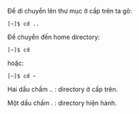 Để di chuyển lên thư mục ở cấp trên ta gõ:

```
[~]$ cd ..
```

Để chuyển đến home directory:

```
[~]$ cd
```

hoặc:

```
[~]$ cd ~
```

Hai dấu chấm .. : directory ở cấp trên.

Một dấu chấm . : directory hiện hành.

